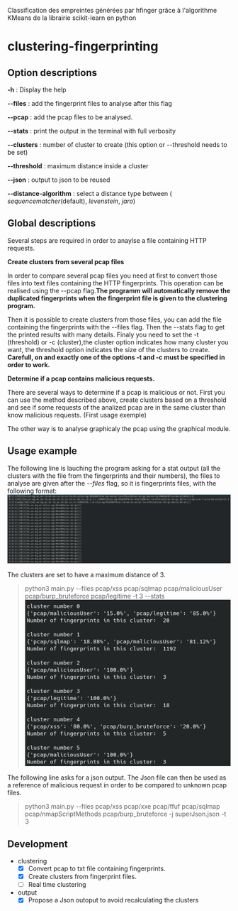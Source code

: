 Classification des empreintes générées par hfinger grâce à l'algorithme KMeans de la librairie scikit-learn en python
# clustering-fingerprinting

## Option descriptions
**-h** : Display the help 

**--files** : add the fingerprint files to analyse after this flag

**--pcap** : add the pcap files to be analysed.

**--stats** : print the output in the terminal with full verbosity

**--clusters** : number of cluster to create (this option or --threshold needs to be set)

**--threshold** : maximum distance inside a cluster

**--json** : output to json to be reused

**--distance-algorithm** : select a distance type between ( _sequencematcher_(default), _levenstein_, _jaro_)

## Global descriptions
Several steps are required in order to anaylse a file containing HTTP requests.


**Create clusters from several pcap files**

In order to compare several pcap files you need at first to convert those files into text files containing the HTTP fingerprints. This operation can be realised using the --pcap flag.**The programm will automatically remove the duplicated fingerprints when the fingerprint file is given to the clustering program.**


Then it is possible to create clusters from those files, you can add the file containing the fingerprints with the --files flag. Then the --stats flag to get the printed results with many details. Finaly you need to set the -t (threshold) or -c (cluster),the cluster option indicates how many cluster you want, the threshold option indicates the size of the clusters to create. **Carefull, on and exactly one of the options -t and -c must be specified in order to work.** 


**Determine if a pcap contains malicious requests.**

There are several ways to determine if a pcap is malicious or not. First you can use the method described above, create clusters based on a threshold and see if some requests of the analized pcap are in the same cluster than know malicious requests. (First usage exemple) 

The other way is to analyse graphicaly the pcap using the graphical module. 


## Usage example
The following line is lauching the program asking for a stat output (all the clusters with the file from the fingerprints and their numbers), the files to analyse are given after the _--files_ flag, so it is fingerprints files, with the following format:
![Pyplot graph](fingerprintFileFormat.png)

The clusters are set to have a maximum distance of 3. 
> python3 main.py --files pcap/xss pcap/sqlmap pcap/maliciousUser pcap/burp_bruteforce pcap/legitime -t 3 --stats
![Pyplot graph](result_exemple.png)


The following line asks for a json output. The Json file can then be used as a reference of malicious request in order to be compared to unknown pcap files. 
> python3 main.py --files pcap/xss pcap/xxe pcap/ffuf pcap/sqlmap pcap/nmapScriptMethods pcap/burp_bruteforce -j superJson.json -t 3



## Development

- clustering
    - [x] Convert pcap to txt file containing fingerprints. 
    - [x] Create clusters from fingerprint files.
    - [ ] Real time clustering 
- output
    - [x] Propose a Json outoput to avoid recalculating the clusters
